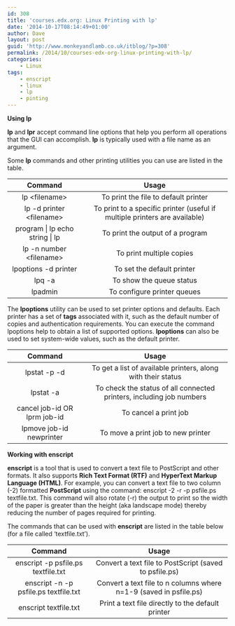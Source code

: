 ```yaml
---
id: 308
title: 'courses.edx.org: Linux Printing with lp'
date: '2014-10-17T08:14:49+01:00'
author: Dave
layout: post
guid: 'http://www.monkeyandlamb.co.uk/itblog/?p=308'
permalink: /2014/10/courses-edx-org-linux-printing-with-lp/
categories:
    - Linux
tags:
    - enscript
    - linux
    - lp
    - pinting
---
```


**Using lp**

**lp** and **lpr** accept command line options that help you perform all operations that the GUI can accomplish. **lp** is typically used with a file name as an argument.

Some **lp** commands and other printing utilities you can use are listed in the table.

| **Command** | **Usage** |
|:-:|:-:|
| lp &lt;filename&gt; | To print the file to default printer |
| lp -d printer &lt;filename&gt; | To print to a specific printer (useful if multiple printers are available) |
| program \| lp   echo string \| lp | To print the output of a program |
| lp -n number &lt;filename&gt; | To print multiple copies |
| lpoptions -d printer | To set the default printer |
| lpq -a | To show the queue status |
| lpadmin | To configure printer queues |

The **lpoptions** utility can be used to set printer options and defaults. Each printer has a set of **tags** associated with it, such as the default number of copies and authentication requirements. You can execute the command lpoptions help to obtain a list of supported options. **lpoptions** can also be used to set system-wide values, such as the default printer.

| **Command** | **Usage** |
|:-:|:-:|
| lpstat -p -d | To get a list of available printers, along with their status |
| lpstat -a | To check the status of all connected printers, including job numbers |
| cancel job-id   OR   lprm job-id | To cancel a print job |
| lpmove job-id newprinter | To move a print job to new printer |

**Working with enscript**

**enscript** is a tool that is used to convert a text file to PostScript and other formats. It also supports **Rich Text Format (RTF)** and **HyperText Markup Language (HTML)**. For example, you can convert a text file to two column (-2) formatted **PostScript** using the command: enscript -2 -r -p psfile.ps textfile.txt. This command will also rotate (-r) the output to print so the width of the paper is greater than the height (aka landscape mode) thereby reducing the number of pages required for printing.

The commands that can be used with **enscript** are listed in the table below (for a file called ‘textfile.txt’).

| **Command** | **Usage** |
|:-:|:-:|
| enscript -p psfile.ps textfile.txt | Convert a text file to PostScript (saved to psfile.ps) |
| enscript -n -p psfile.ps textfile.txt | Convert a text file to n columns where n=1-9 (saved in psfile.ps) |
| enscript textfile.txt | Print a text file directly to the default printer |